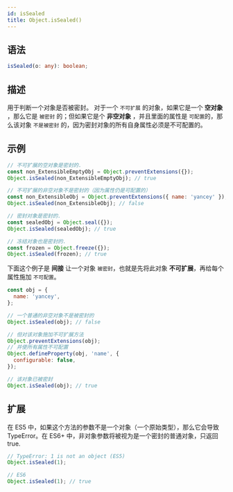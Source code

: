 ```yaml
---
id: isSealed
title: Object.isSealed()
---
```


## 语法

```ts
isSealed(o: any): boolean;
```

## 描述

用于判断一个对象是否被密封。 对于一个 `不可扩展` 的对象，如果它是一个 **空对象** ，那么它是 `被密封` 的；但如果它是个 **非空对象** ，并且里面的属性是 `可配置`的，那么该对象 `不是被密封` 的，因为密封对象的所有自身属性必须是不可配置的。

## 示例

```js
// 不可扩展的空对象是密封的.
const non_ExtensibleEmptyObj = Object.preventExtensions({});
Object.isSealed(non_ExtensibleEmptyObj); // true

// 不可扩展的非空对象不是密封的（因为属性仍是可配置的）
const non_ExtensibleObj = Object.preventExtensions({ name: 'yancey' });
Object.isSealed(non_ExtensibleObj); // false

// 密封对象是密封的.
const sealedObj = Object.seal({});
Object.isSealed(sealedObj); // true

// 冻结对象也是密封的.
const frozen = Object.freeze({});
Object.isSealed(frozen); // true
```

下面这个例子是 **间接** 让一个对象 `被密封`，也就是先将此对象 **不可扩展**，再给每个属性施加 `不可配置`。

```js
const obj = {
  name: 'yancey',
};

// 一个普通的非空对象不是被密封的
Object.isSealed(obj); // false

// 但对该对象施加不可扩展方法
Object.preventExtensions(obj);
// 并使所有属性不可配置
Object.defineProperty(obj, 'name', {
  configurable: false,
});

// 该对象已被密封
Object.isSealed(obj); // true
```

## 扩展

在 ES5 中，如果这个方法的参数不是一个对象（一个原始类型），那么它会导致 TypeError。在 ES6+ 中，非对象参数将被视为是一个密封的普通对象，只返回 true.

```js
// TypeError: 1 is not an object (ES5)
Object.isSealed(1);

// ES6
Object.isSealed(1); // true
```
